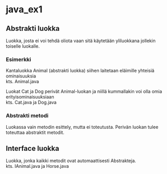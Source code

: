 # java_ex1

## Abstrakti luokka

Luokka, josta ei voi tehdä oliota vaan sitä käytetään yliluokkana jollekin toiselle luokalle.

### Esimerkki

Kantaluokka
Animal (abstrakti luokka)
siihen laitetaan eläimille yhteisiä ominaisuuksia <br>
kts. Animal.java

Luokat Cat ja Dog perivät Animal-luokan
ja niillä kummallakin voi olla omia erityisominaisuuksiaan<br>
kts. Cat.java ja Dog.java

### Abstrakti metodi 

Luokassa vain metodin esittely, mutta ei toteutusta. Perivän luokan tulee
toteuttaa abstraktit metodit.

## Interface luokka

Luokka, jonka kaikki metodit ovat automaattisesti Abstrakteja. <br>
kts. IAnimal.java ja Horse.java